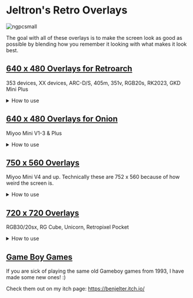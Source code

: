 # Jeltron's Retro Overlays
![ngpcsmall](https://github.com/Jeltr0n/Retro-Overlays/assets/70062490/a6099cd0-8d8b-46bb-b7ee-9abea6ce4279)


The goal with all of these overlays is to make the screen look as good as possible by blending how you remember it looking with what makes it look best.

## [640 x 480 Overlays for Retroarch](https://github.com/user-attachments/files/16769685/480p.overlay.set.zip)

353 devices, XX devices, ARC-D/S, 405m, 351v, RGB20s, RK2023, GKD Mini Plus

<details>
<summary>How to use</summary>

### Gameboy

- Video
  - Scaling
    - Integer= OFF
    - Aspect= Custom
      - X pos=80
      - Y pos=12
      - Width=480
      - Height=432
  - Bilinear filtering=off

- On-screen overlay
  - Preset: GB_DMG for greenscale, GB_Pocket for grayscale, GB_Bivert for Bivert simulation
  - Opacity=1.00

Palettes are applied based on the overlay
All will need:
- Core Options
  - GB colorization: Internal
	
GB_DMG
- Internal Palette: Pixelshift - Pack 1
- Pack 1 palette: Pixelshift 03 - BGB 0.3 Emulator

GB_Pocket
- Internal Palette: TWB Pack 2
- TWB Pack 2 Palette: 117 Silver Shiro

GB_Bivert
- Internal Palette: Pixelshift - Pack 1
- Pack 1 palette: Pixelshift 27- GBP Bivert

### Gameboy Advance

Video
- Scaling
  - Integer=OFF
  - Aspect=Custom
    - X pos=0
    - Y pos=0
    - Width=640
    - Height=427            
- Bilinear filtering=on

I suggest using this with a shader from the interpolation folder (choose what looks best to you)
If your device doesn't support shaders, try normal 2x video filter.

### NeoGeo

Video
- Scaling
  - Integer= OFF
  - Aspect= Custom
    - X pos=16
    - Y pos=08
    - Width=608
    - Height=448
- Bilinear filtering=optional

</details>


## [640 x 480 Overlays for Onion](https://github.com/user-attachments/files/16769499/480p.6-1-23.zip)
Miyoo Mini V1-3 & Plus

<details>
    <summary>How to use</summary>
    
How to use the Overlays with Onion
---
<details>
<summary>Game Boy</summary
                    
![prototype2](https://user-images.githubusercontent.com/70062490/231170138-b5b67517-9885-44d5-b51c-0b65d0dbb96d.png)

Please note that the 'GB-Pocket' gambatte palette requires Onion 4.2 beta 4 or later

This GP one is based on the work of @creamydips

**Quick Menu**
- Core Options
  - GB Colorization=  internal
  - Current category for palettes=  Essentials
  - Color Categories
    - Essentials=  (GB-DMG for the original green gameboy palette or GB-Pocket for the pocket grayscale palette)

**Settings**
- Video
  - Scaling
    - Integer Scale= ON
    - Keep Aspect Ratio= ON
  - Video Filter=  /GB-GBC/Filters for overlays/(DMG_GreenGrid for green color scheme, GBP_GrayGrid for gray pocket style)**
- On-Screen Display
  - On-Screen Overlay
    - Display overlay= ON
    - Overlay Preset=  /GB-GBC/GBOffset/**DMG_GBP (-Noise is an optional variant that replicates the reflective backing of the gb screen)**
    - Overlay Opacity=  1.00

I often put all of my GB and GBC roms in the same folder since they both use the gambatte core but you may want to separate them so that you can save different settings for them. Don't forget after you set your settings the way you want them to go to Overrides->Save Content Directory overrides or Retroarch will conveniently delete all of your settings. If you choose save core overrides it might save it for both GB and GBC which would not be ideal.
</details>

<details>
<summary>Game Boy Color</summary
                          
![prototype3](https://user-images.githubusercontent.com/70062490/231197229-5bcb7417-7ed5-4799-ae96-44bebcd2e927.png)

**Quick Menu**
- Core Options
  - Color Correction= GBC Only (set to OFF if you prefer ultra-saturated unrealistic colors)
  - Color Correction Mode= Accurate for very desaturated, Fast for mild desaturation 

**Settings**
- Video
  - Scaling
    - Integer Scale= ON
    - Keep Aspect Ratio= ON
  - Video Filter=  /GB-GBC/filters for overlays/**GBC_DarkGridReshade**
- On-Screen Display
  - On-Screen Overlay
    - Display overlay= ON
    - Overlay Preset=  /GB-GBC/GBOffset/**GBC**
    - Overlay Opacity=  1.00

</details>

<details>
<summary>Gameboy Advance</summary

![GBA_Example](https://user-images.githubusercontent.com/70062490/224847113-6c9af53f-40b8-494b-b2fc-ed412041305a.png)

**Quick Menu**
- Core Options
  - Color Correction= ON for realistic color, OFF for saturated color

**Settings**
- Video
  - Scaling
    - Integer Scale= OFF
    - Keep Aspect Ratio= ON
  - Video Filter=  /GBA/filters for overlays/**GBAOffset**
- On-Screen Display
  - On-Screen Overlay
    - Display overlay= ON
    - Overlay Preset=  GBA/GBAOffset/GBA_(Choose if you want grid or scanline)_(The number represents how opaque the effect will be)
    - Overlay Opacity=  1.00
   
</details>

<details>
<summary>Neo Geo Pocket</summary

![ms1st](https://user-images.githubusercontent.com/70062490/231246253-78d0598f-dde8-4fc2-bd5c-8bf45526b73f.png)

**Settings**
- Video
  - Scaling
    - Integer Scale= ON
    - Keep Aspect Ratio= ON
  - Video Filter=  GB-GBC\filters for overlays\GBC_DarkGridReshade (this is not a typo, same as GBC)
- On-Screen Display
  - On-Screen Overlay
    - Display overlay= ON
    - Overlay Preset= NGP/NGPOffset/NGP_Black
    - Overlay Opacity=  1.00
   
</details>

<details>
<summary>CRT</summary

![CRT_Example](https://user-images.githubusercontent.com/70062490/224847109-47166561-4230-4537-9790-9dbad8736952.png)

These are good for 4:3 systems scaled to full screen. 
Note: There was a bug in Onion's version of Retroarch that was fixed by @akouzoukos that made the overlays appear incorrectly. This bug is addressed in Onion 4.2 beta 4.

**Settings**
- Video
  - Scaling
    - Integer Scale= OFF
    - Keep Aspect Ratio= OFF
- On-Screen Display
  - On-Screen Overlay
    - Display overlay= ON
    - Overlay Preset= CRT/(Choose your favorite effect)
    - Overlay Opacity=  1.00

</details>

<details>
<summary>Scanlines & Grids</summary


Usually the 2px versions will be best for higher res systems.

**Settings**
- Video
  - Scaling
    - Integer Scale= (up to you)
    - Keep Aspect Ratio= (up to you)
- On-Screen Display
  - On-Screen Overlay
    - Display overlay= ON
    - Overlay Preset= Scanlines and Grids/(Choose your favorite effect)
    - Overlay Opacity=  1.00
</details>
  
</details>

## [750 x 560 Overlays](https://github.com/user-attachments/files/16822468/540p.zip)
Miyoo Mini V4 and up. 
Technically these are 752 x 560 because of how weird the screen is.
<details>
<summary>How to use</summary>

### Game Boy

For this one I have 3 options. DMG is a warts and all recreation of the original game boy's green screen, GBP is a nice grayscale one, and GB is greenscale but more readable than DMG

- Quick Menu
  - Core Options
    - GB Colorization: Internal
    - Current Color Category: Essentials for DMG/GBP, Extras for GB
    - Color Categories
      -Essentials: 'GB-DMG' for DMG overlay, 'GB-Pocket' for GBP overlay
      -Extras: 'BGB 0.3 Emulator' for 'GB' overlay
  - On-Screen Overlay
    - Overlay Preset: GB_540.cfg, DMG_540.cfg, or GBP_540.fcg depending on the palette you chose.
    - Overlay Opacity: You can change this to however intense you want the grid effect to be
- Settings
  - Video
    - Scaling
      - Integer Scale: OFF
      - Keep Aspect Ratio: ON
    - Video Filter: Normal/Normal 2x
   
### Game Boy Color

- Quick Menu
  - Core Options
    - Color Correction: GBC Only
    - Color correction mode: You can choose if you like fast or accurate more. Fast is more colorful. Accurate is more...accurate.
    - Dark Filter Level: 15% (This prevents pure white from looking way brighter than it is supposed to on original hardware)
  - On-Screen Overlay
    - Overlay Preset: GBC_540.cfg
    - Overlay Opacity: You can change this to however intense you want the grid effect to be
- Settings
  - Video
    - Scaling
      - Integer Scale: OFF
      - Keep Aspect Ratio: ON
    - Video Filter: Normal/Normal 2x
   
### Game Boy Advance

- Quick Menu
  - Core Options
    - Video
      - Color correction: Game Boy Advance
  - On-Screen Overlay
    - Overlay Preset: GBA_540.cfg
    - Overlay Opacity: You can change this to however intense you want the grid effect to be
- Settings
  - Video
    - Scaling
      - Integer Scale: OFF
    - Video Filter: GBA/Filter for Overlays/GBAOffset
    

<details>
    <summary>Miyoo Mini V4 overlay template</summary>
If you want to make your own overlay this could help you a bit. Please note: This is based on my screen but apparently some devices cut off the top row of pixels and others cut off the bottom row. It is probably safest to design your overlay to avoid both the top and bottom row. 
	
https://github.com/user-attachments/assets/86885277-e703-424a-8020-77f701c77d3d

</details>

</details>

## [720 x 720 Overlays](https://github.com/Jeltr0n/Retro-Overlays/files/13328709/720x720.Overlays.11-12-23.zip)
RGB30/20sx, RG Cube, Unicorn, Retropixel Pocket

<details>
    <summary>How to use</summary>

First set your aspect ratio to access manual control over the screen position:
- Settings->
    - Video->
        - Aspect Ratio->
            - Scaling->
                - Aspect Ratio->Custom

 <details>
    <summary>4:3</summary>
I have made some 600 x 800 and some 768 x 576 overlays for 4:3 systems. In my opinion it is better to have a screen crop than have a smaller picture on this screen. The 600 x 800 ones crop more of the screen so they are best to use in games with minimal UI or adjustable UI (a lot of arcade games for DC and PS1 have this in the options)

My favorite middle-ground is 768 x 576 which is 1.2x the size and only crops 24 pixels on either side. (because this screen is pretty high-res 24px is less than it sounds)
     
If an overlay says **576p** in the filename use these settings:
- X position: -24
- Y Position: 60
- Width: 768
- Height: 576

 If an overlay says **4:3 600x800** in the filename use these settings:
- X position: -40
- Y Position: 30
- Width: 800
- Height: 600

 If an is in the **480p** folder use these settings:
- X position: 40
- Y Position: 24
- Width: 640
- Height: 480

</details>

<details>
    <summary>Handhelds</summary>


<details>
    <summary>Gameboy</summary>
    
Scaling:
- X_Offset: 40
- Y_offset: 20
- Width: 640
- Height:576

</details>

<details>
    <summary>GBA</summary>
    
Scaling:
- X_Offset: 0
- Y_offset: 75
- Width: 720
- Height:480

</details>

<details>
    <summary>Pokemini</summary>
    
Scaling:
- X_Offset: 0
- Y_offset: 102
- Width: 720
- Height:480
    
For this system it is not integer scaled so no overlay or video filter seems to add a nice pixel grid. 
The best method I have found to add a pixel grid is to go to Shaders->Handheld->Dot and set the following shader parameters:
- Gamma: 2.20
- Shine: 0.05
- Blend: 0.80

Don't forget to save your shader settings in the shader menu. For some reason they are not saved when you save overrides...

</details>

<details>
    <summary>Wonderswan</summary>
For wonderswan it is best to leave the aspect ratio set to 'core provided' and turn on integer scaling. This will allow you to press select to rotate the screen in games that require it. If you are wondering why the logos don't fill out more of the screen it is because the overlays are designed to avoid overlapping both the vertical and horizontal format. With this perfect 1:1 screen I wanted to make sure to retain that.
</details>

 
</details>

</details>

## [Game Boy Games](https://benjelter.itch.io)
If you are sick of playing the same old Gameboy games from 1993, I have made some new ones! :) 

Check them out on my itch page: https://benjelter.itch.io/
